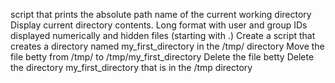 script that prints the absolute path name of the current working directory
Display current directory contents. Long format with user and group IDs displayed numerically and hidden files (starting with .)
Create a script that creates a directory named my_first_directory in the /tmp/ directory
Move the file betty from /tmp/ to /tmp/my_first_directory
Delete the file betty
Delete the directory my_first_directory that is in the /tmp directory
